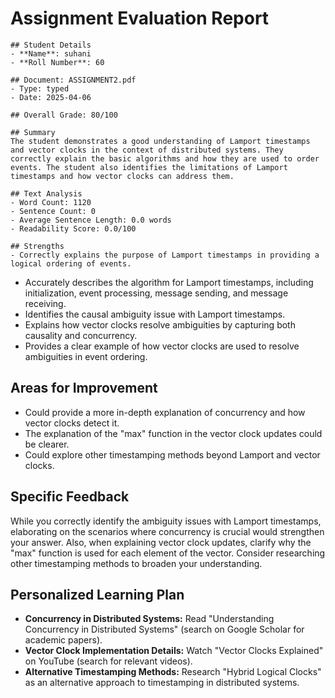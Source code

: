 # Assignment Evaluation Report

    ## Student Details
    - **Name**: suhani
    - **Roll Number**: 60

    ## Document: ASSIGNMENT2.pdf
    - Type: typed
    - Date: 2025-04-06

    ## Overall Grade: 80/100

    ## Summary
    The student demonstrates a good understanding of Lamport timestamps and vector clocks in the context of distributed systems. They correctly explain the basic algorithms and how they are used to order events. The student also identifies the limitations of Lamport timestamps and how vector clocks can address them.

    ## Text Analysis
    - Word Count: 1120
    - Sentence Count: 0
    - Average Sentence Length: 0.0 words
    - Readability Score: 0.0/100

    ## Strengths
    - Correctly explains the purpose of Lamport timestamps in providing a logical ordering of events.
- Accurately describes the algorithm for Lamport timestamps, including initialization, event processing, message sending, and message receiving.
- Identifies the causal ambiguity issue with Lamport timestamps.
- Explains how vector clocks resolve ambiguities by capturing both causality and concurrency.
- Provides a clear example of how vector clocks are used to resolve ambiguities in event ordering.

## Areas for Improvement
- Could provide a more in-depth explanation of concurrency and how vector clocks detect it.
- The explanation of the "max" function in the vector clock updates could be clearer.
- Could explore other timestamping methods beyond Lamport and vector clocks.

## Specific Feedback
While you correctly identify the ambiguity issues with Lamport timestamps, elaborating on the scenarios where concurrency is crucial would strengthen your answer. Also, when explaining vector clock updates, clarify why the "max" function is used for each element of the vector. Consider researching other timestamping methods to broaden your understanding.

## Personalized Learning Plan
- **Concurrency in Distributed Systems:** Read "Understanding Concurrency in Distributed Systems" (search on Google Scholar for academic papers).
- **Vector Clock Implementation Details:** Watch "Vector Clocks Explained" on YouTube (search for relevant videos).
- **Alternative Timestamping Methods:** Research "Hybrid Logical Clocks" as an alternative approach to timestamping in distributed systems.
